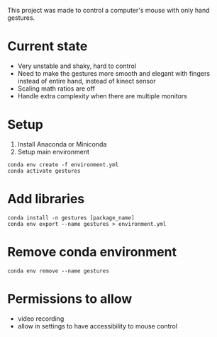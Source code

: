 This project was made to control a computer's mouse with only hand gestures.

# Current state

- Very unstable and shaky, hard to control
- Need to make the gestures more smooth and elegant with fingers instead of entire hand, instead of kinect sensor
- Scaling math ratios are off
- Handle extra complexity when there are multiple monitors

# Setup

1. Install Anaconda or Miniconda
2. Setup main environment

```
conda env create -f environment.yml
conda activate gestures
```

# Add libraries

```
conda install -n gestures [package_name]
conda env export --name gestures > environment.yml
```

# Remove conda environment

```
conda env remove --name gestures
```

# Permissions to allow
- video recording
- allow in settings to have accessibility to mouse control
